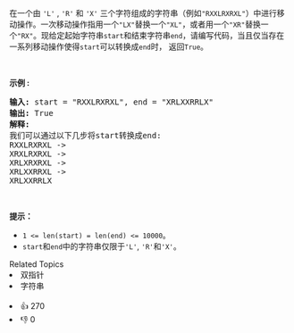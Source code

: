 <p>在一个由 <code>'L'</code> , <code>'R'</code> 和 <code>'X'</code> 三个字符组成的字符串（例如<code>"RXXLRXRXL"</code>）中进行移动操作。一次移动操作指用一个<code>"LX"</code>替换一个<code>"XL"</code>，或者用一个<code>"XR"</code>替换一个<code>"RX"</code>。现给定起始字符串<code>start</code>和结束字符串<code>end</code>，请编写代码，当且仅当存在一系列移动操作使得<code>start</code>可以转换成<code>end</code>时， 返回<code>True</code>。</p>

<p>&nbsp;</p>

<p><strong>示例 :</strong></p>

<pre><strong>输入:</strong> start = "RXXLRXRXL", end = "XRLXXRRLX"
<strong>输出:</strong> True
<strong>解释:</strong>
我们可以通过以下几步将start转换成end:
RXXLRXRXL -&gt;
XRXLRXRXL -&gt;
XRLXRXRXL -&gt;
XRLXXRRXL -&gt;
XRLXXRRLX
</pre>

<p>&nbsp;</p>

<p><strong>提示：</strong></p>

<ul> 
 <li><code>1 &lt;= len(start) = len(end) &lt;= 10000</code>。</li> 
 <li><code>start</code>和<code>end</code>中的字符串仅限于<code>'L'</code>, <code>'R'</code>和<code>'X'</code>。</li> 
</ul>

<div><div>Related Topics</div><div><li>双指针</li><li>字符串</li></div></div><br><div><li>👍 270</li><li>👎 0</li></div>